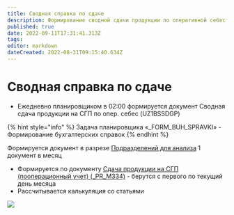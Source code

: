 ```yaml
---
title: Сводная справка по сдаче
description: Формирование сводной сдачи продукции по оперативной себестоимости по документам сдачи ГП на СГП
published: true
date: 2022-09-11T17:31:41.313Z
tags: 
editor: markdown
dateCreated: 2022-08-31T09:15:40.634Z
---
```


# Сводная справка по сдаче

* Ежедневно планировщиком в 02:00 формируется документ Сводная сдача продукции на СГП по опер. себес (UZ1BSSDGP)

{% hint style="info" %}
Задача планировщика «\_FORM\_BUH\_SPRAVKI» - Формирование бухгалтерских справок
{% endhint %}

Формируется документ в разрезе [Подразделений для анализа](../../../upravlenie-mdm/spravochnik-podrazdelenii/) 1 документ в месяц

* Формируется по документу [Сдача продукции на СГП (пооперационный учет) (\_PR\_M334)](../../../uchet/otgruzka-produkcii/sdacha-produkcii-na-sgp-1.md) - берутся с первого по текущий день месяца
* Рассчитывается калькуляция со статьями

![](<../../../.gitbook/assets/0 (40)>)
